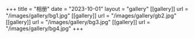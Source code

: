 +++
title = "相册"
date = "2023-10-01"
layout = "gallery"
[[gallery]]
    url = "/images/gallery/bg1.jpg"
[[gallery]]
    url = "/images/gallery/gb2.jpg"
[[gallery]]
    url = "/images/gallery/bg3.jpg"
[[gallery]]
    url = "/images/gallery/bg4.jpg"
+++
